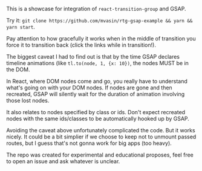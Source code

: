 This is a showcase for integration of `react-transition-group` and GSAP.

Try it: `git clone https://github.com/mvasin/rtg-gsap-example && yarn && yarn start`.

Pay attention to how gracefully it works when in the middle of transition you force it to transition back (click the links while in transition!).

The biggest caveat I had to find out is that by the time GSAP declares timeline animations (like `tl.to(node, 1, {x: 10})`, the nodes MUST be in the DOM.

In React, where DOM nodes come and go, you really have to understand what's going on with your DOM nodes. If nodes are gone and then recreated, GSAP will silently wait for the duration of animation involving those lost nodes.

It also relates to nodes specified by class or ids. Don't expect recreated nodes with the same ids/classes to be automatically hooked up by GSAP.

Avoiding the caveat above unfortunately complicated the code. But it works nicely. It could be a bit simplier if we choose to keep not to unmount passed routes, but I guess that's not gonna work for big apps (too heavy).

The repo was created for experimental and educational proposes, feel free to open an issue and ask whatever is unclear.